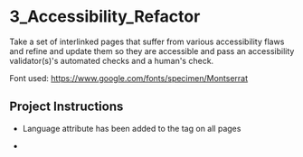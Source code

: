 # 3_Accessibility_Refactor

Take a set of interlinked pages that suffer from various accessibility flaws and refine and update them so they are accessible and pass an accessibility validator(s)'s automated checks and a human's check.

Font used: <https://www.google.com/fonts/specimen/Montserrat>

## Project Instructions

- Language attribute has been added to the tag on all pages

-
